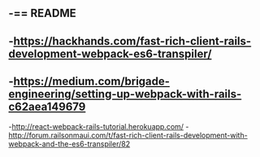 -== README
-
-https://hackhands.com/fast-rich-client-rails-development-webpack-es6-transpiler/
-
-https://medium.com/brigade-engineering/setting-up-webpack-with-rails-c62aea149679
-
-http://react-webpack-rails-tutorial.herokuapp.com/
-http://forum.railsonmaui.com/t/fast-rich-client-rails-development-with-webpack-and-the-es6-transpiler/82